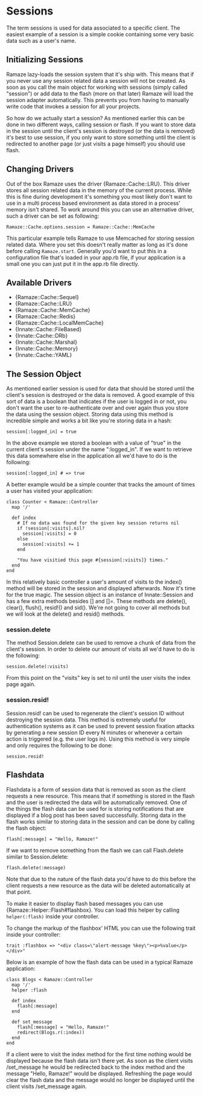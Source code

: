 # Sessions

The term sessions is used for data associated to a specific client. The easiest
example of a session is a simple cookie containing some very basic data such as
a user's name.

## Initializing Sessions

Ramaze lazy-loads the session system that it's ship with. This means that if you
never use any session related data a session will not be created. As soon as you
call the main object for working with sessions (simply called "session") or add
data to the flash (more on that later) Ramaze will load the session adapter
automatically. This prevents you from having to manually write code that invokes
a session for all your projects.

So how do we actually start a session? As mentioned earlier this can be done in
two different ways, calling session or flash. If you want to store data in the
session until the client's session is destroyed (or the data is removed) it's
best to use session, if you only want to store something until the client is
redirected to another page (or just visits a page himself) you should use flash.

## Changing Drivers

Out of the box Ramaze uses the driver {Ramaze::Cache::LRU}. This driver
stores all session related data in the memory of the current process. While this
is fine during development it's something you most likely don't want to use in a
multi process based environment as data stored in a process' memory isn't
shared. To work around this you can use an alternative driver, such a driver can
be set as following:

    Ramaze::Cache.options.session = Ramaze::Cache::MemCache

This particular example tells Ramaze to use Memcached for storing session
related data. Where you set this doesn't really matter as long as it's done
before calling ``Ramaze.start``. Generally you'd want to put this in a
configuration file that's loaded in your app.rb file, if your application is a
small one you can just put it in the app.rb file directly.

## Available Drivers

* {Ramaze::Cache::Sequel}
* {Ramaze::Cache::LRU}
* {Ramaze::Cache::MemCache}
* {Ramaze::Cache::Redis}
* {Ramaze::Cache::LocalMemCache}
* {Innate::Cache::FileBased}
* {Innate::Cache::DRb}
* {Innate::Cache::Marshal}
* {Innate::Cache::Memory}
* {Innate::Cache::YAML}

## The Session Object

As mentioned earlier session is used for data that should be stored until the
client's session is destroyed or the data is removed. A good example of this
sort of data is a  boolean that indicates if the user is logged in or not, you
don't want the user to re-authenticate over and over again thus you store the
data using the session object. Storing data using this method is incredible
simple and works a bit like you're storing data in a hash:

    session[:logged_in] = true

In the above example we stored a boolean with a value of "true" in the current
client's session under the name ":logged_in". If we want to retrieve this data
somewhere else in the application all we'd have to do is the following:

    session[:logged_in] # => true

A better example would be a simple counter that tracks the amount of times a
user has visited your application:

    class Counter < Ramaze::Controller
      map '/'

      def index
        # If no data was found for the given key session returns nil
        if !session[:visits].nil?
          session[:visits] = 0
        else
          session[:visits] += 1
        end

        "You have visitied this page #{session[:visits]} times."
      end
    end

In this relatively basic controller a user's amount of visits to the index()
method will be stored in the session and displayed afterwards. Now it's time
for the true magic. The session object is an instance of Innate::Session and
has a few extra methods besides [] and []=. These methods are delete(), clear(),
flush(), resid!() and sid(). We're not going to cover all methods but we will
look at the delete() and resid() methods.

### session.delete

The method Session.delete can be used to remove a chunk of data from the
client's session. In order to delete our amount of visits all we'd have to do
is the following:

    session.delete(:visits)

From this point on the "visits" key is set to nil until the user visits the
index page again.

### session.resid!

Session.resid! can be used to regenerate the client's session ID without
destroying the session data. This method is extremely useful for authentication
systems as it can be used to prevent session fixation attacks by generating a
new session ID every N minutes or whenever a certain action is triggered (e.g.
the user logs in). Using this method is very simple and only requires the
following to be done:

    session.resid!

## Flashdata

Flashdata is a form of session data that is removed as soon as the client
requests a new resource. This means that if something is stored in the flash and
the user is redirected the data will be automatically removed. One of the things
the flash data can be used for is storing notifications that are displayed if a
blog post has been saved successfully.  Storing data in the flash works similar
to storing data in the session and can be done by calling the flash object:

    flash[:message] = "Hello, Ramaze!"

If we want to remove something from the flash we can call Flash.delete similar
to Session.delete:

    flash.delete(:message)

Note that due to the nature of the flash data you'd have to do this before the
client requests a new resource as the data will be deleted automatically at
that point.

To make it easier to display flash based messages you can use
{Ramaze::Helper::Flash#flashbox}. You can load this helper by calling
``helper(:flash)`` inside your controller.

To change the markup of the flashbox' HTML you can use the following trait
inside your controller:

    trait :flashbox => "<div class=\"alert-message %key\"><p>%value</p></div>"

Below is an example of how the flash data can be used in a typical Ramaze
application:

    class Blogs < Ramaze::Controller
      map '/'
      helper :flash

      def index
        flash[:message]
      end

      def set_message
        flash[:message] = "Hello, Ramaze!"
        redirect(Blogs.r(:index))
      end
    end

If a client were to visit the index method for the first time nothing would be
displayed because the flash data isn't there yet. As soon as the client visits
/set_message he would be redirected back to the index method and the message
"Hello, Ramaze!" would be displayed. Refreshing the page would clear the flash
data and the message would no longer be displayed until the client visits
/set\_message again.
